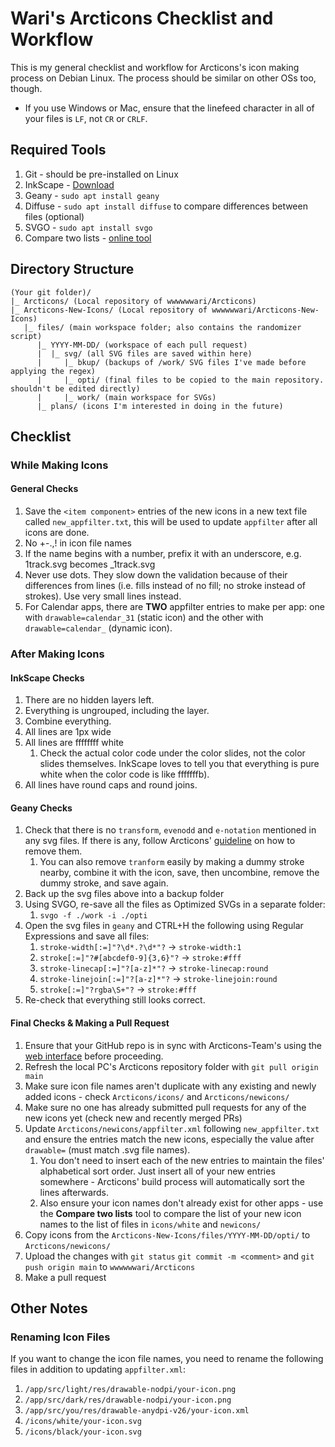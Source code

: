 # Wari's Arcticons Checklist and Workflow
This is my general checklist and workflow for Arcticons's icon making process on Debian Linux. The process should be similar on other OSs too, though.
* If you use Windows or Mac, ensure that the linefeed character in all of your files is `LF`, not `CR` or `CRLF`. 
## Required Tools
1. Git - should be pre-installed on Linux
2. InkScape - [Download](https://inkscape.org/release/1.2.2/gnulinux/)
3. Geany - `sudo apt install geany`
4. Diffuse - `sudo apt install diffuse` to compare differences between files (optional)
5. SVGO - `sudo apt install svgo`
6. Compare two lists - [online tool](https://comparetwolists.com/)
## Directory Structure
```
(Your git folder)/
|_ Arcticons/ (Local repository of wwwwwwari/Arcticons)
|_ Arcticons-New-Icons/ (Local repository of wwwwwwari/Arcticons-New-Icons)
   |_ files/ (main workspace folder; also contains the randomizer script)
      |_ YYYY-MM-DD/ (workspace of each pull request)
      |  |_ svg/ (all SVG files are saved within here)
      |     |_ bkup/ (backups of /work/ SVG files I've made before applying the regex)
      |     |_ opti/ (final files to be copied to the main repository. shouldn't be edited directly)
      |     |_ work/ (main workspace for SVGs)
      |_ plans/ (icons I'm interested in doing in the future)
```
## Checklist
### While Making Icons
#### General Checks
1. Save the `<item component>` entries of the new icons in a new text file called `new_appfilter.txt`, this will be used to update `appfilter` after all icons are done.
2. No +-.,! in icon file names
3. If the name begins with a number, prefix it with an underscore, e.g. 1track.svg becomes \_1track.svg
4. Never use dots. They slow down the validation because of their differences from lines (i.e. fills instead of no fill; no stroke instead of strokes).  Use very small lines instead.
5. For Calendar apps, there are **TWO** appfilter entries to make per app: one with `drawable=calendar_31` (static icon) and the other with `drawable=calendar_` (dynamic icon).
### After Making Icons 
#### InkScape Checks
1. There are no hidden layers left.
2. Everything is ungrouped, including the layer. 
3. Combine everything.
4. All lines are 1px wide
5. All lines are ffffffff white
    1. Check the actual color code under the color slides, not the color slides themselves. InkScape loves to tell you that everything is pure white when the color code is like fffffffb).
7. All lines have round caps and round joins.
#### Geany Checks
1. Check that there is no `transform`, `evenodd` and `e-notation` mentioned in any svg files. If there is any, follow Arcticons' [guideline](https://ithub.com/Donnnno/Arcticons/blob/main/CONTRIBUTING.md#how-to-replace) on how to remove them.
    1. You can also remove `tranform` easily by making a dummy stroke nearby, combine it with the icon, save, then uncombine, remove the dummy stroke, and save again.
2. Back up the svg files above into a backup folder
3. Using SVGO, re-save all the files as Optimized SVGs in a separate folder:
    1. `svgo -f ./work -i ./opti`
4. Open the svg files in `geany` and CTRL+H the following using Regular Expressions and save all files:
    1. `stroke-width[:=]"?\d*.?\d*"?` -> `stroke-width:1`
    2. `stroke[:=]"?#[abcdef0-9]{3,6}"?` -> `stroke:#fff`
    3. `stroke-linecap[:=]"?[a-z]*"?` -> `stroke-linecap:round`
    4. `stroke-linejoin[:=]"?[a-z]*"?` -> `stroke-linejoin:round`
    5. `stroke[:=]"?rgba\S+"?` -> `stroke:#fff`
5. Re-check that everything still looks correct.
#### Final Checks & Making a Pull Request
1. Ensure that your GitHub repo is in sync with Arcticons-Team's using the [web interface](https://docs.github.com/en/pull-requests/collaborating-with-pull-requests/working-with-forks/syncing-a-fork) before proceeding.
2. Refresh the local PC's Arcticons repository folder with `git pull origin main`
3. Make sure icon file names aren't duplicate with any existing and newly added icons - check `Arcticons/icons/` and `Arcticons/newicons/`
4. Make sure no one has already submitted pull requests for any of the new icons yet (check new and recently merged PRs)
5. Update `Arcticons/newicons/appfilter.xml` following `new_appfilter.txt` and ensure the entries match the new icons, especially the value after `drawable=` (must match .svg file names).
    1. You don't need to insert each of the new entries to maintain the files' alphabetical sort order. Just insert all of your new entries somewhere - Arcticons' build process will automatically sort the lines afterwards.
    2. Also ensure your icon names don't already exist for other apps - use the **Compare two lists** tool to compare the list of your new icon names to the list of files in `icons/white` and `newicons/`
6. Copy icons from the `Arcticons-New-Icons/files/YYYY-MM-DD/opti/` to `Arcticons/newicons/`
7. Upload the changes with `git status` `git commit -m <comment>` and `git push origin main` to `wwwwwwari/Arcticons`
8. Make a pull request
## Other Notes
### Renaming Icon Files
If you want to change the icon file names, you need to rename the following files in addition to updating `appfilter.xml`:
1. `/app/src/light/res/drawable-nodpi/your-icon.png`
2. `/app/src/dark/res/drawable-nodpi/your-icon.png`
3. `/app/src/you/res/drawable-anydpi-v26/your-icon.xml`
4. `/icons/white/your-icon.svg`
5. `/icons/black/your-icon.svg`
